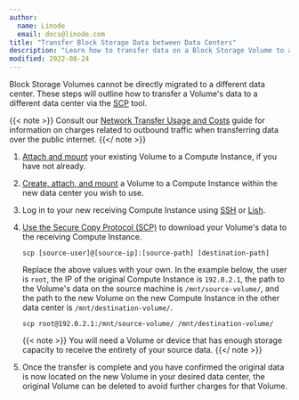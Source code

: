 ```yaml
---
author:
  name: Linode
  email: docs@linode.com
title: "Transfer Block Storage Data between Data Centers"
description: "Learn how to transfer data on a Block Storage Volume to a different data center."
modified: 2022-08-24
---
```


Block Storage Volumes cannot be directly migrated to a different data center. These steps will outline how to transfer a Volume's data to a different data center via the [SCP](/docs/guides/download-files-from-your-linode/#download-specific-files-or-directories-over-ssh) tool.

{{< note >}}
Consult our [Network Transfer Usage and Costs](/docs/guides/network-transfer/) guide for information on charges related to outbound traffic when transferring data over the public internet.
{{</ note >}}

1. [Attach and mount](/docs/products/storage/block-storage/guides/manage-volumes/) your existing Volume to a Compute Instance, if you have not already.

1. [Create, attach, and mount](/docs/products/storage/block-storage/guides/manage-volumes/) a Volume to a Compute Instance within the new data center you wish to use.

1. Log in to your new receiving Compute Instance using [SSH](/docs/guides/connect-to-server-over-ssh/) or [Lish](/docs/guides/using-the-lish-console/).

1.  [Use the Secure Copy Protocol (SCP)](/docs/guides/download-files-from-your-linode/#download-specific-files-or-directories-over-ssh) to download your Volume's data to the receiving Compute Instance.

        scp [source-user]@[source-ip]:[source-path] [destination-path]

    Replace the above values with your own. In the example below, the user is `root`, the IP of the original Compute Instance is `192.0.2.1`, the path to the Volume's data on the source machine is `/mnt/source-volume/`, and the path to the new Volume on the new Compute Instance in the other data center is `/mnt/destination-volume/`.

        scp root@192.0.2.1:/mnt/source-volume/ /mnt/destination-volume/

    {{< note >}}
You will need a Volume or device that has enough storage capacity to receive the entirety of your source data.
{{</ note >}}

1. Once the transfer is complete and you have confirmed the original data is now located on the new Volume in your desired data center, the original Volume can be deleted to avoid further charges for that Volume.